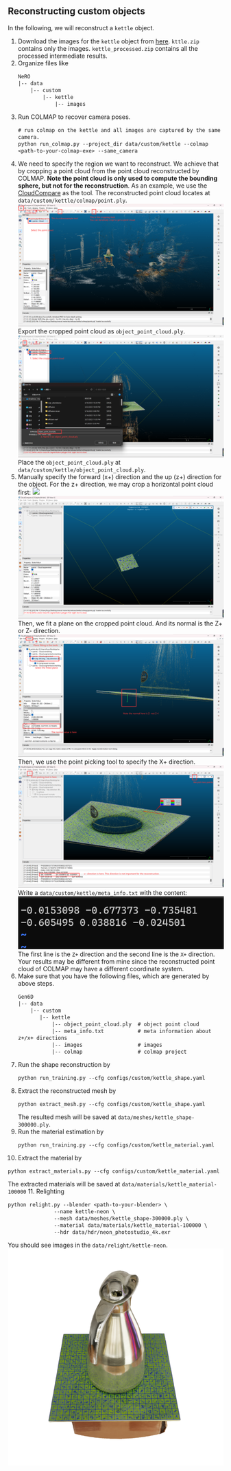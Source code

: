 ## Reconstructing custom objects

In the following, we will reconstruct a `kettle` object.

1. Download the images for the `kettle` object from [here](https://connecthkuhk-my.sharepoint.com/:f:/g/personal/yuanly_connect_hku_hk/EvNz_o6SuE1MsXeVyB0VoQ0B9zL8NZXjQQg0KknIh6RKjQ?e=MaonKe).
`kttle.zip` contains only the images. `kettle_processed.zip` contains all the processed intermediate results.
2. Organize files like
   ```
   NeRO
   |-- data
       |-- custom
           |-- kettle
               |-- images
   ```
3. Run COLMAP to recover camera poses.
   ```shell
   # run colmap on the kettle and all images are captured by the same camera.
   python run_colmap.py --project_dir data/custom/kettle --colmap <path-to-your-colmap-exe> --same_camera
   ```
4. We need to specify the region we want to reconstruct. We achieve that by cropping a point cloud from the point cloud reconstructed by COLMAP. 
   **Note the point cloud is only used to compute the bounding sphere, but not for the reconstruction**.
   As an example, we use the [CloudCompare](https://www.cloudcompare.org/) as the tool.
   The reconstructed point cloud locates at `data/custom/kettle/colmap/point.ply`.
   ![](assets/custom-0.png)
   Export the cropped point cloud as `object_point_cloud.ply`.
   ![](assets/custom-1.png)
   Place the `object_point_cloud.ply` at `data/custom/kettle/object_point_cloud.ply`.
5. Manually specify the forward (x+) direction and the up (z+) direction for the object. 
   For the z+ direction, we may crop a horizontal point cloud first:
   ![](assets/custom-2.png)
   ![](assets/custom-3.png)
   Then, we fit a plane on the cropped point cloud. And its normal is the Z+ or Z- direction.
   ![](assets/custom-4.png)
   Then, we use the point picking tool to specify the X+ direction.
   ![](assets/custom-5.png)
   Write a `data/custom/kettle/meta_info.txt` with the content:
   ![](assets/custom-6.png)
   The first line is the `Z+` direction and the second line is the `X+` direction.
   Your results may be different from mine since the reconstructed point cloud of COLMAP may have a different coordinate system.
6. Make sure that you have the following files, which are generated by above steps.
   ```shell
   Gen6D
   |-- data
       |-- custom
          |-- kettle
              |-- object_point_cloud.ply  # object point cloud
              |-- meta_info.txt           # meta information about z+/x+ directions
              |-- images                  # images
              |-- colmap                  # colmap project
   ```
7. Run the shape reconstruction by
   ```shell
   python run_training.py --cfg configs/custom/kettle_shape.yaml
   ```
8. Extract the reconstructed mesh by
   ```shell
   python extract_mesh.py --cfg configs/custom/kettle_shape.yaml
   ```
   The resulted mesh will be saved at `data/meshes/kettle_shape-300000.ply`.
9. Run the material estimation by
   ```shell
   python run_training.py --cfg configs/custom/kettle_material.yaml
   ```
10. Extract the material by
   ```shell
   python extract_materials.py --cfg configs/custom/kettle_material.yaml
   ```
   The extracted materials will be saved at `data/materials/kettle_material-100000`
11. Relighting
   ```shell
   python relight.py --blender <path-to-your-blender> \
                  --name kettle-neon \
                  --mesh data/meshes/kettle_shape-300000.ply \
                  --material data/materials/kettle_material-100000 \
                  --hdr data/hdr/neon_photostudio_4k.exr
   ```
   You should see images in the `data/relight/kettle-neon`.
   ![](assets/custom-result.png)
   
